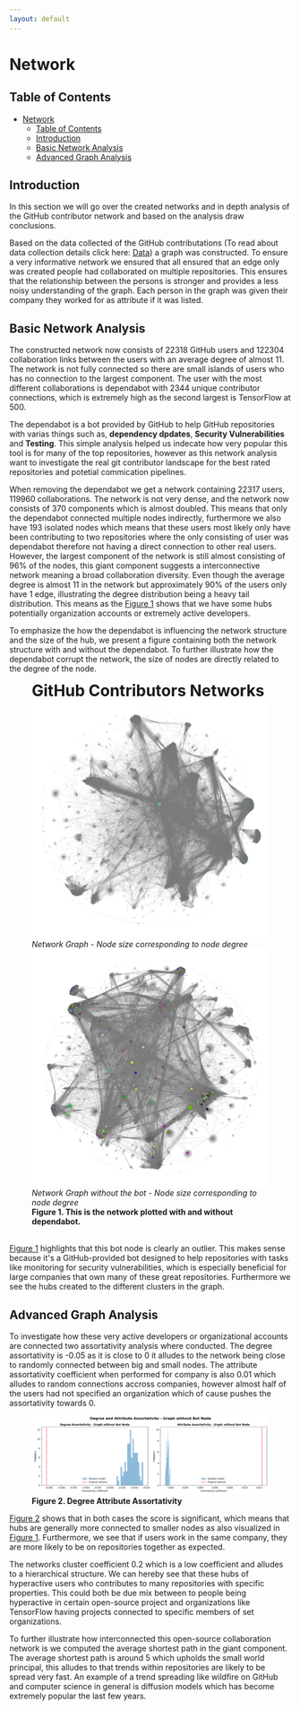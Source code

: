 ```yaml
---
layout: default
---
```


# Network

## Table of Contents

- [Network](#network)
  - [Table of Contents](#table-of-contents)
  - [Introduction](#introduction)
  - [Basic Network Analysis](#basic-network-analysis)
  - [Advanced Graph Analysis](#advanced-graph-analysis)

## Introduction
In this section we will go over the created networks and in depth analysis of the GitHub contributor network and based on the analysis draw conclusions.

Based on the data collected of the GitHub contributations (To read about data collection details click here: [Data](data.md)) a graph was constructed. To ensure a very informative network we ensured that all ensured that an edge only was created people had collaborated on multiple repositories. This ensures that the relationship between the persons is stronger and provides a less noisy understanding of the graph. Each person in the graph was given their company they worked for as attribute if it was listed. 

## Basic Network Analysis 
The constructed network now consists of 22318 GitHub users and 122304 collaboration links between the users with an average degree of almost 11. The network is not fully connected so there are small islands of users who has no connection to the largest component. The user with the most different collaborations is dependabot with 2344 unique contributor connections, which is extremely high as the second largest is TensorFlow at 500. 

The dependabot is a bot provided by GitHub to help GitHub repositories with varias things such as, **dependency dpdates**, **Security Vulnerabilities** and **Testing**. This simple analysis helped us indecate how very popular this tool is for many of the top repositories, however as this network analysis want to investigate the real git contributor landscape for the best rated repositories and potetial commication pipelines.

When removing the dependabot we get a network containing 22317 users, 119960 collaborations. The network is not very dense, and the network now consists of 370 components which is almost doubled. This means that only the dependabot connected multiple nodes indirectly, furthermore we also have 193 isolated nodes which means that these users most likely only have been contributing to two repositories where the only consisting of user was dependabot therefore not having a direct connection to other real users. However, the largest component of the network is still almost consisting of 96% of the nodes, this giant component suggests a interconnective network meaning a broad collaboration diversity. Even though the average degree is almost 11 in the network but approximately 90% of the users only have 1 edge, illustrating the degree distribution being a heavy tail distribution. This means as the [Figure 1](#fig1) shows that we have some hubs potentially organization accounts or extremely active developers.

To emphasize the how the dependabot is influencing the network structure and the size of the hub, we present a figure containing both the network structure with and without the dependabot. To further illustrate how the dependabot corrupt the network, the size of nodes are directly related to the degree of the node. 

<figure id="fig1">
  <figcaption style="font-size: 2em;"><strong>GitHub Contributors Networks</strong></figcaption>
  <img src="assets/images/graph_size.png" alt="NS1">
  <figcaption><em>Network Graph - Node size corresponding to node degree</em></figcaption>
  <img src="assets/images/graph_no_bot_size.png" alt="NS2">
  <figcaption><em>Network Graph without the bot - Node size corresponding to node degree</em></figcaption>
  <figcaption><strong>Figure 1. This is the network plotted with and without dependabot.</strong></figcaption>
<br>  
</figure>

[Figure 1](#fig1) highlights that this bot node is clearly an outlier. This makes sense because it's a GitHub-provided bot designed to help repositories with tasks like monitoring for security vulnerabilities, which is especially beneficial for large companies that own many of these great repositories. Furthermore we see the hubs created to the different clusters in the graph.

## Advanced Graph Analysis
To investigate how these very active developers or organizational accounts are connected two assortativity analysis where conducted. The degree assortativity is -0.05 as it is close to 0 it alludes to the network being close to randomly connected between big and small nodes. The attribute assortativity coefficient when performed for company is also 0.01 which alludes to random connections accross companies, however almost half of the users had not specified an organization which of cause pushes the assortativity towards 0. 

<figure id="fig2">
  <img src="assets/images/degree_attribute_assortativity.png" alt="Degree Attribute Assortativity">
  <figcaption><strong>Figure 2. Degree Attribute Assortativity</strong></figcaption>
</figure>


[Figure 2](#fig2)  shows that in both cases the score is significant, which means that hubs are generally more connected to smaller nodes as also visualized in [Figure 1](#fig1). Furthermore, we see that if users work in the same company, they are more likely to be on repositories together as expected.

The networks cluster coefficient 0.2 which is a low coefficient and alludes to a hierarchical structure. We can hereby see that these hubs of hyperactive users who contributes to many repositories with specific properties. This could both be due mix between to people being hyperactive in certain open-source project and organizations like TensorFlow having projects connected to specific members of set organizations.

To further illustrate how interconnected this open-source collaboration network is we computed the average shortest path in the giant component. The average shortest path is around 5 which upholds the small world principal, this alludes to that trends within repositories are likely to be spread very fast. An example of a trend spreading like wildfire on GitHub and computer science in general is diffusion models which has become extremely popular the last few years.
